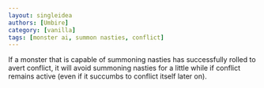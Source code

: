 ```yaml
---
layout: singleidea
authors: [Umbire]
category: [vanilla]
tags: [monster ai, summon nasties, conflict]
---
```

If a monster that is capable of summoning nasties has successfully rolled to
avert conflict, it will avoid summoning nasties for a little while if conflict
remains active (even if it succumbs to conflict itself later on).
